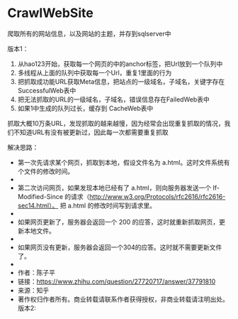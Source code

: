 # CrawlWebSite
爬取所有的网站信息，以及网站的主题，并存到sqlserver中

版本1：

1. 从hao123开始，获取每一个网页的中的anchor标签，把Url放到一个队列中
2. 多线程从上面的队列中获取每一个Url，重复1里面的行为
3. 把抓取成功能URL获取Meta信息，把站点的一级域名，子域名，关键字存在SuccessfulWeb表中
4. 把无法抓取的URL的一级域名，子域名，错误信息存在FailedWeb表中
5. 如果1中生成的队列过长，缓存到 CacheWeb表中


抓取大概10万条URL，发现抓取的越来越慢，因为经常会出现重复抓取的情况，我们不知道URL有没有被更新过，因此每一次都需要重复抓取

解决思路：
- 第一次先请求某个网页，抓取到本地，假设文件名为 a.html。这时文件系统有个文件的修改时间。
- 
- 第二次访问网页，如果发现本地已经有了 a.html，则向服务器发送一个 If-Modified-Since 的请求（http://www.w3.org/Protocols/rfc2616/rfc2616-sec14.html）。 把 a.html 的修改时间写到请求里。
- 
- 如果网页更新了，服务器会返回一个 200 的应答，这时就重新抓取网页，更新本地文件。
- 
- 如果网页没有更新，服务器会返回一个304的应答。这时就不需要更新文件了。
- 
- 作者：陈子平
- 链接：https://www.zhihu.com/question/27720717/answer/37791810
- 来源：知乎
- 著作权归作者所有。商业转载请联系作者获得授权，非商业转载请注明出处。
版本2:
